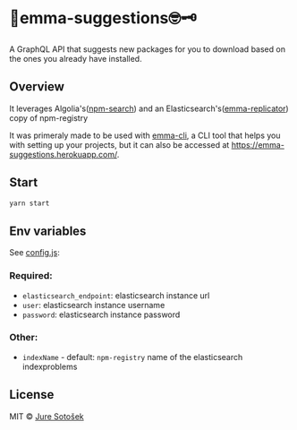# 🎯emma-suggestions🤓🗝

A GraphQL API that suggests new packages for you to download based on the ones you already have installed.

## Overview

It leverages Algolia's([npm-search](https://github.com/algolia/npm-search)) and an Elasticsearch's([emma-replicator](https://github.com/JureSotosek/emma-replicator)) copy of npm-registry

It was primeraly made to be used with [emma-cli](https://github.com/Maticzav/emma-cli), a CLI tool that helps you with setting up your projects, but it can also be accessed at https://emma-suggestions.herokuapp.com/.

## Start

```sh
yarn start
```

## Env variables

See [config.js](./config.js):

### Required:
- `elasticsearch_endpoint`: elasticsearch instance url
- `user`: elasticsearch instance username
- `password`: elasticsearch instance password

### Other:
- `indexName` - default: `npm-registry` name of the elasticsearch indexproblems

## License

MIT © [Jure Sotošek](https://github.com/juresotosek)
